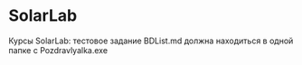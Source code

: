 # SolarLab
Курсы SolarLab: тестовое задание
BDList.md должна находиться в одной папке с Pozdravlyalka.exe
